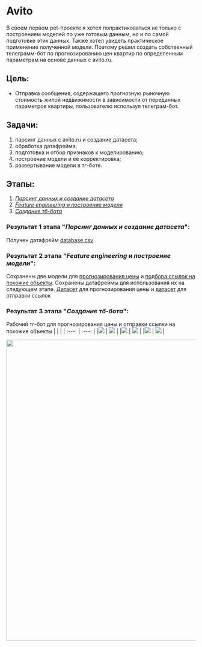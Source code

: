 # Avito
В своем первом pet-проекте я хотел попрактиковаться не только с построением моделей по уже готовым данным, но и по самой подготовке этих данных. Также хотел увидеть практическое применение полученной модели. Поэтому решил создать собственный телеграмм-бот по прогнозированию цен квартир по определенным параметрам на основе данных с avito.ru.



## Цель:
- Отправка сообщения, содержащего прогнозную рыночную стоимость жилой недвижимости в зависимости от переданных параметров квартиры, пользователю используя телеграм-бот.

## Задачи:
1. парсинг данных с avito.ru и создание датасета;
1. обработка датафрейма;
1. подготовка и отбор признаков к моделированию;
1. построение модели и ее корректировка;
1. развертывание модели в тг-боте.

## Этапы:
1. [*Парсинг данных и создание датасета*](./Parsing-and-creating-df.ipynb)
1. [*Feature engineering и построение модели*](./FE-and-ML.ipynb)
1. [*Создание тб-бота*](./tg-bot.ipynb)

### Результат 1 этапа "*Парсинг данных и создание датасета*":
Получен датафрейм [database.csv](./database.csv)

### Результат 2 этапа "*Feature engineering и построение модели*":
Сохранены две модели для [прогнозирования цены](./model_price.pkl) и [подбора ссылок на похожие объекты](./model_links.pkl).
Сохранены датафреймы для использования их на следующем этапе. [Датасет](./database_with_district.csv) для прогнозирования цены и [датасет](./database_with_links.csv) для отправки ссылок

### Результат 3 этапа "*Создание тб-бота*":
Рабочий тг-бот для прогнозирования цены и отправки ссылки на похожие объекты
|  |  |
| :---: | :---: |
|![](./Images/tg-bot-1.png)  |  ![](./Images/tg-bot-2.png) |
|![](./Images/tg-bot-3.png)  |  ![](./Images/tg-bot-4.png) |
|![](./Images/tg-bot-5.png)  |  ![](./Images/tg-bot-6.png) |

<img src="./Images/tg-bot-7.png" width="800"/>
